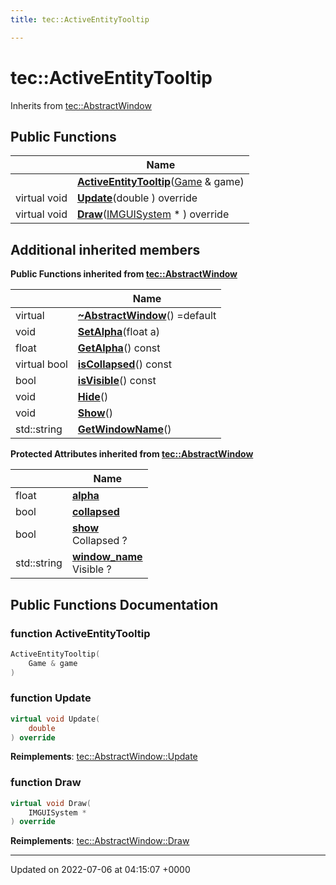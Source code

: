 ```yaml
---
title: tec::ActiveEntityTooltip

---
```


# tec::ActiveEntityTooltip





Inherits from [tec::AbstractWindow](/engine/Classes/classtec_1_1_abstract_window/)

## Public Functions

|                | Name           |
| -------------- | -------------- |
| | **[ActiveEntityTooltip](/engine/Classes/classtec_1_1_active_entity_tooltip/#function-activeentitytooltip)**([Game](/engine/Classes/classtec_1_1_game/) & game) |
| virtual void | **[Update](/engine/Classes/classtec_1_1_active_entity_tooltip/#function-update)**(double ) override |
| virtual void | **[Draw](/engine/Classes/classtec_1_1_active_entity_tooltip/#function-draw)**([IMGUISystem](/engine/Classes/classtec_1_1_i_m_g_u_i_system/) * ) override |

## Additional inherited members

**Public Functions inherited from [tec::AbstractWindow](/engine/Classes/classtec_1_1_abstract_window/)**

|                | Name           |
| -------------- | -------------- |
| virtual | **[~AbstractWindow](/engine/Classes/classtec_1_1_abstract_window/#function-~abstractwindow)**() =default |
| void | **[SetAlpha](/engine/Classes/classtec_1_1_abstract_window/#function-setalpha)**(float a) |
| float | **[GetAlpha](/engine/Classes/classtec_1_1_abstract_window/#function-getalpha)**() const |
| virtual bool | **[isCollapsed](/engine/Classes/classtec_1_1_abstract_window/#function-iscollapsed)**() const |
| bool | **[isVisible](/engine/Classes/classtec_1_1_abstract_window/#function-isvisible)**() const |
| void | **[Hide](/engine/Classes/classtec_1_1_abstract_window/#function-hide)**() |
| void | **[Show](/engine/Classes/classtec_1_1_abstract_window/#function-show)**() |
| std::string | **[GetWindowName](/engine/Classes/classtec_1_1_abstract_window/#function-getwindowname)**() |

**Protected Attributes inherited from [tec::AbstractWindow](/engine/Classes/classtec_1_1_abstract_window/)**

|                | Name           |
| -------------- | -------------- |
| float | **[alpha](/engine/Classes/classtec_1_1_abstract_window/#variable-alpha)**  |
| bool | **[collapsed](/engine/Classes/classtec_1_1_abstract_window/#variable-collapsed)**  |
| bool | **[show](/engine/Classes/classtec_1_1_abstract_window/#variable-show)** <br>Collapsed ?  |
| std::string | **[window_name](/engine/Classes/classtec_1_1_abstract_window/#variable-window-name)** <br>Visible ?  |


## Public Functions Documentation

### function ActiveEntityTooltip

```cpp
ActiveEntityTooltip(
    Game & game
)
```


### function Update

```cpp
virtual void Update(
    double 
) override
```


**Reimplements**: [tec::AbstractWindow::Update](/engine/Classes/classtec_1_1_abstract_window/#function-update)


### function Draw

```cpp
virtual void Draw(
    IMGUISystem * 
) override
```


**Reimplements**: [tec::AbstractWindow::Draw](/engine/Classes/classtec_1_1_abstract_window/#function-draw)


-------------------------------

Updated on 2022-07-06 at 04:15:07 +0000